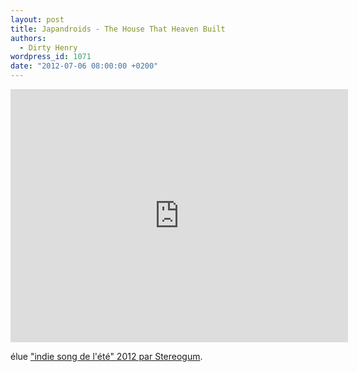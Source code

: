```yaml
---
layout: post
title: Japandroids - The House That Heaven Built
authors:
  - Dirty Henry
wordpress_id: 1071
date: "2012-07-06 08:00:00 +0200"
---
```


<iframe width="540" height="405" src="http://www.youtube.com/embed/alW6358dPxI" frameborder="0" allowfullscreen></iframe>

élue
["indie song de l'été" 2012 par Stereogum](http://stereogum.com/1083812/and-the-indie-song-of-the-summer-2012-is/top-stories/).
